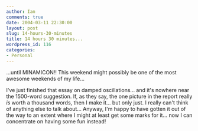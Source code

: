 ```yaml
---
author: Ian
comments: true
date: 2004-03-11 22:30:00
layout: post
slug: 14-hours-30-minutes
title: 14 hours 30 minutes...
wordpress_id: 116
categories:
- Personal
---
```


...until MINAMICON!!  This weekend might possibly be one of the most awesome weekends of my life...  

I've just finished that essay on damped oscillations... and it's nowhere near the 1500-word suggestion.  If, as they say, the one picture in the report really *is* worth a thousand words, then I make it... but only just.  I really can't think of anything else to talk about...  Anyway, I'm happy to have gotten it out of the way to an extent where I might at least get some marks for it...  now I can concentrate on having some fun instead!
